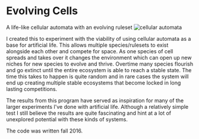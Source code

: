 # Evolving Cells
A life-like cellular automata with an evolving ruleset
![cellular automata](https://i.imgur.com/FtwEKWa.png)

I created this to experiment with the viability of using cellular automata as a base for artificial life. This allows multiple species/rulesets to exist alongside each other and compete for space. As one species of cell spreads and takes over it changes the environment which can open up new niches for new species to evolve and thrive. Overtime many species flourish and go extinct until the entire ecosystem is able to reach a stable state. The time this takes to happen is quite random and in rare cases the system will end up creating multiple stable ecosystems that become locked in long lasting competitions.

The results from this program have served as inspiration for many of the larger experiments I've done with artificial life. Although a relatively simple test I still believe the results are quite fascinating and hint at a lot of unexplored potential with these kinds of systems.

The code was written fall 2016.


